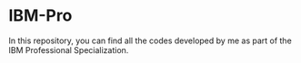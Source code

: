 # IBM-Pro
In this repository, you can find all the codes developed by me as part of the IBM Professional Specialization.
